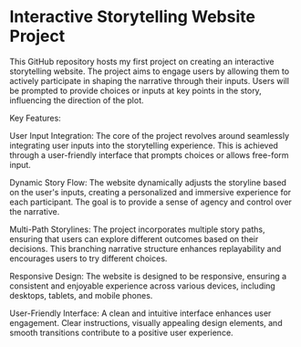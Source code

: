 # Interactive Storytelling Website Project
This GitHub repository hosts my first project on creating an interactive storytelling website. The project aims to engage users by allowing them to actively participate in shaping the narrative through their inputs. Users will be prompted to provide choices or inputs at key points in the story, influencing the direction of the plot.

Key Features:

User Input Integration: The core of the project revolves around seamlessly integrating user inputs into the storytelling experience. This is achieved through a user-friendly interface that prompts choices or allows free-form input.

Dynamic Story Flow: The website dynamically adjusts the storyline based on the user's inputs, creating a personalized and immersive experience for each participant. The goal is to provide a sense of agency and control over the narrative.

Multi-Path Storylines: The project incorporates multiple story paths, ensuring that users can explore different outcomes based on their decisions. This branching narrative structure enhances replayability and encourages users to try different choices.

Responsive Design: The website is designed to be responsive, ensuring a consistent and enjoyable experience across various devices, including desktops, tablets, and mobile phones.

User-Friendly Interface: A clean and intuitive interface enhances user engagement. Clear instructions, visually appealing design elements, and smooth transitions contribute to a positive user experience.



